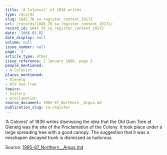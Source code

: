 ```yaml
---
title: ‘A Colonist’ of 1836 writes
type: records
slug: 1845_76_sa_register_content_19172
url: /records/1845_76_sa_register_content_19172/
record_id: 1845_76_sa_register_content_19172
date: '1866-01-02'
date_display: null
volume: null
issue_number: null
page: '3'
article_type: other
issue_reference: 2 January 1866, page 3
people_mentioned:
- A Colonist
places_mentioned:
- Glenelg
- Old Gum Tree
topics:
- history
- proclamation
source_document: 1985-87_Northern__Argus.md
publication_slug: sa-register
---
```


‘A Colonist’ of 1836 writes dismissing the idea that the Old Gum Tree at Glenelg was the site of the Proclamation of the Colony.  It took place under a large spreading tree with a good canopy.  The suggestion that it was a misshapen decayed trunk is dismissed as ludicrous.

Source: [1985-87_Northern__Argus.md](/downloads/markdown/1985-87_Northern__Argus.md)
